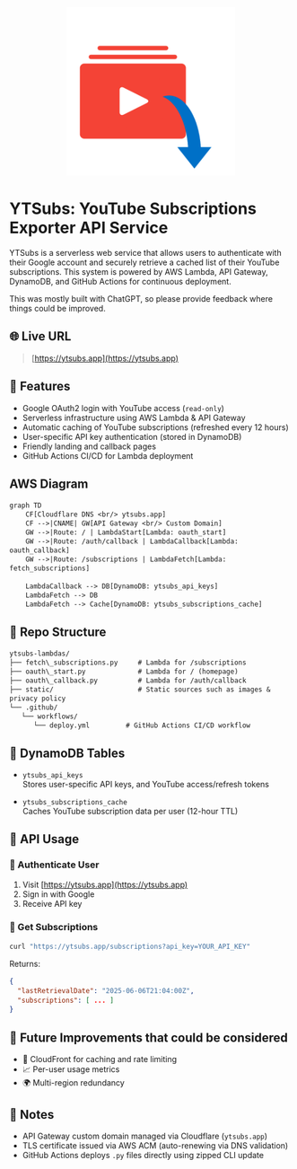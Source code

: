 <p align="center">
  <img height="300" width="300" src="/static/logo.png" alt="YTSubs.app" />
</p>

# YTSubs: YouTube Subscriptions Exporter API Service

YTSubs is a serverless web service that allows users to authenticate with their Google account and securely retrieve a cached list of their YouTube subscriptions. This system is powered by AWS Lambda, API Gateway, DynamoDB, and GitHub Actions for continuous deployment.

This was mostly built with ChatGPT, so please provide feedback where things could be improved.

## 🌐 Live URL

> [https://ytsubs.app](https://ytsubs.app)


## 🎯 Features

- Google OAuth2 login with YouTube access (`read-only`)
- Serverless infrastructure using AWS Lambda & API Gateway
- Automatic caching of YouTube subscriptions (refreshed every 12 hours)
- User-specific API key authentication (stored in DynamoDB)
- Friendly landing and callback pages
- GitHub Actions CI/CD for Lambda deployment

## AWS Diagram

```mermaid
graph TD
    CF[Cloudflare DNS <br/> ytsubs.app]
    CF -->|CNAME| GW[API Gateway <br/> Custom Domain]
    GW -->|Route: / | LambdaStart[Lambda: oauth_start]
    GW -->|Route: /auth/callback | LambdaCallback[Lambda: oauth_callback]
    GW -->|Route: /subscriptions | LambdaFetch[Lambda: fetch_subscriptions]

    LambdaCallback --> DB[DynamoDB: ytsubs_api_keys]
    LambdaFetch --> DB
    LambdaFetch --> Cache[DynamoDB: ytsubs_subscriptions_cache]
```

## 📁 Repo Structure

```
ytsubs-lambdas/
├── fetch\_subscriptions.py     # Lambda for /subscriptions
├── oauth\_start.py             # Lambda for / (homepage)
├── oauth\_callback.py          # Lambda for /auth/callback
├── static/                     # Static sources such as images & privacy policy
└── .github/
   └── workflows/
      └── deploy.yml         # GitHub Actions CI/CD workflow
````


## 💾 DynamoDB Tables

- `ytsubs_api_keys`  
  Stores user-specific API keys, and YouTube access/refresh tokens

- `ytsubs_subscriptions_cache`  
  Caches YouTube subscription data per user (12-hour TTL)


## 🧪 API Usage

### 🔹 Authenticate User
1. Visit [https://ytsubs.app](https://ytsubs.app)
2. Sign in with Google
3. Receive API key

### 🔹 Get Subscriptions

```bash
curl "https://ytsubs.app/subscriptions?api_key=YOUR_API_KEY"
````

Returns:

```json
{
  "lastRetrievalDate": "2025-06-06T21:04:00Z",
  "subscriptions": [ ... ]
}
```

## 🔄 Future Improvements that could be considered

* 🧱 CloudFront for caching and rate limiting
* 📈 Per-user usage metrics
* 🌍 Multi-region redundancy

## 🧠 Notes

* API Gateway custom domain managed via Cloudflare (`ytsubs.app`)
* TLS certificate issued via AWS ACM (auto-renewing via DNS validation)
* GitHub Actions deploys `.py` files directly using zipped CLI update

